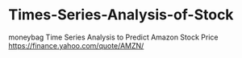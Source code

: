 # Times-Series-Analysis-of-Stock
moneybag Time Series Analysis to Predict Amazon Stock Price https://finance.yahoo.com/quote/AMZN/
